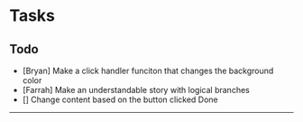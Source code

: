 Tasks
===
   
Todo
---
  - [Bryan] Make a click handler funciton that changes the background color 
  - [Farrah] Make an understandable story with logical branches
  - [] Change content based on the button clicked
Done
---
   
   
   
   
   
   
   
   
   
   
   
   
   
   
   
   
   
   
   
   
   
   
   
   
   